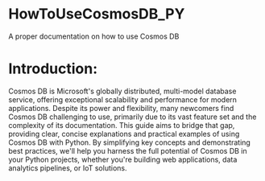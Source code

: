 # HowToUseCosmosDB_PY
A proper documentation on how to use Cosmos DB
# Introduction:
Cosmos DB is Microsoft's globally distributed, multi-model database service, offering exceptional scalability and performance for modern applications. Despite its power and flexibility, many newcomers find Cosmos DB challenging to use, primarily due to its vast feature set and the complexity of its documentation. This guide aims to bridge that gap, providing clear, concise explanations and practical examples of using Cosmos DB with Python. By simplifying key concepts and demonstrating best practices, we'll help you harness the full potential of Cosmos DB in your Python projects, whether you're building web applications, data analytics pipelines, or IoT solutions.

 
